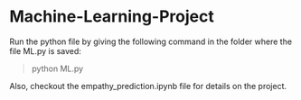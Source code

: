 # Machine-Learning-Project

Run the python file by giving the following command in the folder where the file ML.py is saved:

> python ML.py

Also, checkout the empathy_prediction.ipynb file for details on the project.

